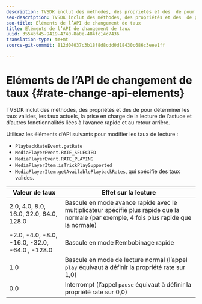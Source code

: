 ```yaml
---
description: TVSDK inclut des méthodes, des propriétés et des  de pour déterminer les taux valides, les taux actuels, la prise en charge de la lecture de l’astuce et d’autres fonctionnalités liées à l’avance rapide et au retour arrière.
seo-description: TVSDK inclut des méthodes, des propriétés et des  de pour déterminer les taux valides, les taux actuels, la prise en charge de la lecture de l’astuce et d’autres fonctionnalités liées à l’avance rapide et au retour arrière.
seo-title: Eléments de l’API de changement de taux
title: Eléments de l’API de changement de taux
uuid: 3554bf45-9419-4740-8a0e-484fc14c7436
translation-type: tm+mt
source-git-commit: 812d04037c3b18f8d8cdd0d18430c686c3eee1ff

---
```



# Eléments de l’API de changement de taux {#rate-change-api-elements}

TVSDK inclut des méthodes, des propriétés et des  de pour déterminer les taux valides, les taux actuels, la prise en charge de la lecture de l’astuce et d’autres fonctionnalités liées à l’avance rapide et au retour arrière.

<!--<a id="section_E5D37C71323947E2AED8B866D9835E31"></a>-->

Utilisez les éléments d’API suivants pour modifier les taux de lecture :

* `PlaybackRateEvent.getRate`
* `MediaPlayerEvent.RATE_SELECTED`
* `MediaPlayerEvent.RATE_PLAYING`
* `MediaPlayerItem.isTrickPlaySupported`
* `MediaPlayerItem.getAvailablePlaybackRates`, qui spécifie des taux valides.

| Valeur de taux | Effet sur la lecture |
|---|---|
| 2.0, 4.0, 8.0, 16.0, 32.0, 64.0, 128.0 | Bascule en mode avance rapide avec le multiplicateur spécifié plus rapide que la normale (par exemple, 4 fois plus rapide que la normale) |
| -2.0, -4.0, -8.0, -16.0, -32.0, -64.0 , -128.0 | Bascule en mode Rembobinage rapide |
| 1.0 | Bascule en mode de lecture normal (l’appel `play` équivaut à définir la propriété rate sur 1,0) |
| 0.0 | Interrompt (l’appel `pause` équivaut à définir la propriété rate sur 0,0) |

